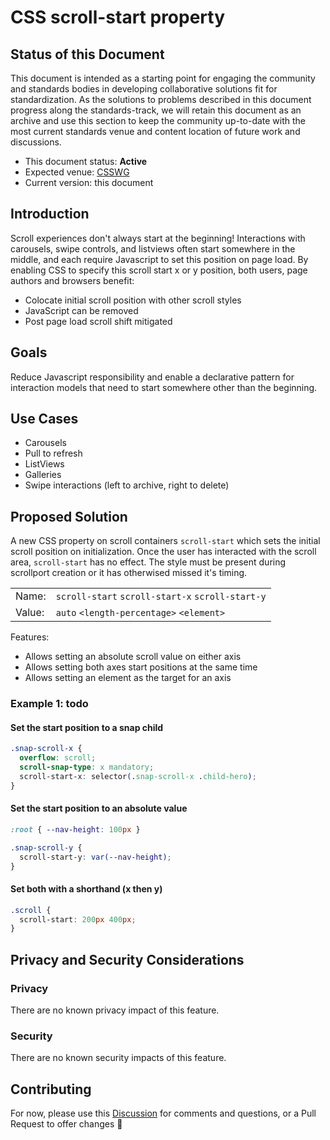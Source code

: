 # CSS scroll-start property

## Status of this Document
This document is intended as a starting point for engaging the community and standards bodies in developing collaborative solutions fit for standardization. As the solutions to
problems described in this document progress along the standards-track, we will retain this document as an archive and use this section to keep the community up-to-date with the
most current standards venue and content location of future work and discussions.
* This document status: **Active**
* Expected venue: [CSSWG](https://drafts.csswg.org/)
* Current version: this document

## Introduction

Scroll experiences don't always start at the beginning! Interactions with carousels, swipe controls, and listviews often start somewhere in the middle, and each require Javascript to set this position on page load. By enabling CSS to specify this scroll start x or y position, both users, page authors and browsers benefit:
- Colocate initial scroll position with other scroll styles
- JavaScript can be removed
- Post page load scroll shift mitigated

## Goals
Reduce Javascript responsibility and enable a declarative pattern for interaction models that need to start somewhere other than the beginning.

## Use Cases
- Carousels
- Pull to refresh
- ListViews
- Galleries
- Swipe interactions (left to archive, right to delete)

## Proposed Solution
A new CSS property on scroll containers `scroll-start` which sets the initial scroll position on initialization. Once the user has interacted with the scroll area, `scroll-start` has no effect. The style must be present during scrollport creation or it has otherwised missed it's timing.

|   |   |
|:----------|:-------------| 
| Name: | `scroll-start` `scroll-start-x` `scroll-start-y` |  
| Value: | `auto` `<length-percentage>` `<element>` |  

Features:
- Allows setting an absolute scroll value on either axis
- Allows setting both axes start positions at the same time
- Allows setting an element as the target for an axis

### Example 1: todo
#### Set the start position to a snap child
```css
.snap-scroll-x {
  overflow: scroll;
  scroll-snap-type: x mandatory;
  scroll-start-x: selector(.snap-scroll-x .child-hero);
}
```

#### Set the start position to an absolute value
```css
:root { --nav-height: 100px }

.snap-scroll-y {
  scroll-start-y: var(--nav-height);
}
```

#### Set both with a shorthand (x then y)
```css
.scroll {
  scroll-start: 200px 400px;
}
```

## Privacy and Security Considerations

### Privacy

There are no known privacy impact of this feature.

### Security

There are no known security impacts of this feature.

## Contributing
For now, please use this [Discussion](https://github.com/argyleink/ScrollSnapExplainers/discussions/4) for comments and questions, or a Pull Request to offer changes 🙏
